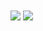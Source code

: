 <a>
  <img align="center" src="https://github-readme-stats.vercel.app/api?username=1608853426&hide_title=true&hide_border=true&show_icons=trueline_height=21&text_color=000&icon_color=000&bg_color=0,ea6161,ffc64d,fffc4d,52fa5a&theme=graywhite" />
  <img align="center" src="https://github-readme-stats.vercel.app/api/top-langs/?username=1608853426&layout=compact&hide_border=true&langs_count=10" />
</a>
